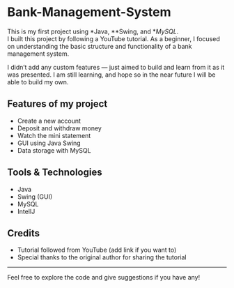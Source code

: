 # Bank-Management-System

This is my first project using *Java, **Swing, and **MySQL*.  
I built this project by following a YouTube tutorial. As a beginner, I focused on understanding the basic structure and functionality of a bank management system.

I didn’t add any custom features — just aimed to build and learn from it as it was presented. I am still learning, and hope so in the near future I will be able to build my own.

## Features of my project
- Create a new account
- Deposit and withdraw money
- Watch the mini statement
- GUI using Java Swing
- Data storage with MySQL

## Tools & Technologies
- Java
- Swing (GUI)
- MySQL
- IntelIJ

## Credits
- Tutorial followed from YouTube (add link if you want to)
- Special thanks to the original author for sharing the tutorial

---

Feel free to explore the code and give suggestions if you have any!
